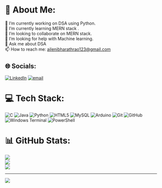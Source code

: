 # 💫 About Me:
🔭 I’m currently working on DSA using Python.<br>🌱 I’m currently learning MERN stack .<br>👯 I’m looking to collaborate on MERN stack.<br>🤔 I’m looking for help with Machine learning.<br>💬 Ask me about DSA<br>📫 How to reach me: ailenibharathrao123@gmail.com


## 🌐 Socials:
[![LinkedIn](https://img.shields.io/badge/LinkedIn-%230077B5.svg?logo=linkedin&logoColor=white)](https://linkedin.com/in/https://www.linkedin.com/in/bharath-aileni-7088a325a/) [![email](https://img.shields.io/badge/Email-D14836?logo=gmail&logoColor=white)](mailto:ailenibharathrao123@gmail.com) 

# 💻 Tech Stack:
![C](https://img.shields.io/badge/c-%2300599C.svg?style=for-the-badge&logo=c&logoColor=white) ![Java](https://img.shields.io/badge/java-%23ED8B00.svg?style=for-the-badge&logo=openjdk&logoColor=white) ![Python](https://img.shields.io/badge/python-3670A0?style=for-the-badge&logo=python&logoColor=ffdd54) ![HTML5](https://img.shields.io/badge/html5-%23E34F26.svg?style=for-the-badge&logo=html5&logoColor=white) ![MySQL](https://img.shields.io/badge/mysql-4479A1.svg?style=for-the-badge&logo=mysql&logoColor=white) ![Arduino](https://img.shields.io/badge/-Arduino-00979D?style=for-the-badge&logo=Arduino&logoColor=white) ![Git](https://img.shields.io/badge/git-%23F05033.svg?style=for-the-badge&logo=git&logoColor=white) ![GitHub](https://img.shields.io/badge/github-%23121011.svg?style=for-the-badge&logo=github&logoColor=white) ![Windows Terminal](https://img.shields.io/badge/Windows%20Terminal-%234D4D4D.svg?style=for-the-badge&logo=windows-terminal&logoColor=white) ![PowerShell](https://img.shields.io/badge/PowerShell-%235391FE.svg?style=for-the-badge&logo=powershell&logoColor=white)
# 📊 GitHub Stats:
![](https://github-readme-stats.vercel.app/api?username=bharathaileni&theme=dark&hide_border=false&include_all_commits=false&count_private=false)<br/>
![](https://nirzak-streak-stats.vercel.app/?user=bharathaileni&theme=dark&hide_border=false)<br/>
![](https://github-readme-stats.vercel.app/api/top-langs/?username=bharathaileni&theme=dark&hide_border=false&include_all_commits=false&count_private=false&layout=compact)

---
[![](https://visitcount.itsvg.in/api?id=bharathaileni&icon=0&color=0)](https://visitcount.itsvg.in)

<!-- Proudly created with GPRM ( https://gprm.itsvg.in ) 
